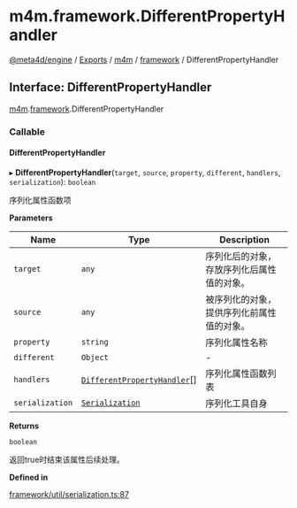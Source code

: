 # m4m.framework.DifferentPropertyHandler

[@meta4d/engine](../) / [Exports](../modules/) / [m4m](../modules/m4m.md) / [framework](../modules/m4m.framework.md) / DifferentPropertyHandler

## Interface: DifferentPropertyHandler

[m4m](../modules/m4m.md).[framework](../modules/m4m.framework.md).DifferentPropertyHandler

### Callable

#### DifferentPropertyHandler

▸ **DifferentPropertyHandler**(`target`, `source`, `property`, `different`, `handlers`, `serialization`): `boolean`

序列化属性函数项

**Parameters**

| Name            | Type                                                                       | Description           |
| --------------- | -------------------------------------------------------------------------- | --------------------- |
| `target`        | `any`                                                                      | 序列化后的对象，存放序列化后属性值的对象。 |
| `source`        | `any`                                                                      | 被序列化的对象，提供序列化前属性值的对象。 |
| `property`      | `string`                                                                   | 序列化属性名称               |
| `different`     | `Object`                                                                   | -                     |
| `handlers`      | [`DifferentPropertyHandler`](m4m.framework.DifferentPropertyHandler.md)\[] | 序列化属性函数列表             |
| `serialization` | [`Serialization`](../classes/m4m.framework.Serialization.md)               | 序列化工具自身               |

**Returns**

`boolean`

返回true时结束该属性后续处理。

**Defined in**

[framework/util/serialization.ts:87](https://github.com/meta4d-me/meta4d-engine/blob/cf6bfe6/src/framework/util/serialization.ts#L87)
